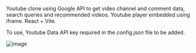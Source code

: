 Youtube clone using Google API to get video channel and comment data, search queries and recommended videos.
Youtube player embedded using iframe. React + Vite.

To use, Youtube Data API key required in the config.json file to be added.

![image](https://github.com/rainworse/youtube-app/assets/98398944/adaebdf1-d629-4ee7-93a7-35fa8ae57d69)
